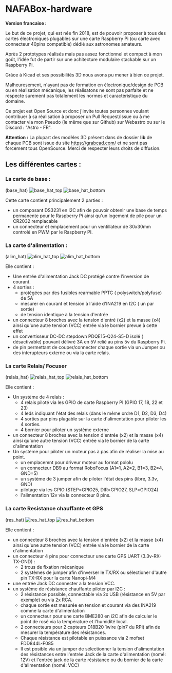 # NAFABox-hardware   



__Version francaise :__    


Le but de ce projet, qui est née fin 2018, est de pouvoir proposer à tous des cartes électroniques plugables sur une carte Raspberry Pi (ou carte avec connecteur 40pins compatible) dédié aux astronomes amateurs.

Après 2 prototypes réalisés mais pas assez fonctionnel et compact à mon goût, l'idée fut de partir sur une achitecture modulaire stackable sur un Raspberry Pi.

Grâce à Kicad et ses possibilités 3D nous avons pu mener à bien ce projet.

Malheuresement, n'ayant pas de formation en électronique/design de PCB ou en réalisation mécanique, les réalisatons ne sont pas parfaite et ne respecte surement pas totalement les normes et caractéristique du domaine.

Ce projet est Open Source et donc j'invite toutes personnes voulant contribuer à sa réalisation à proposer un Pull Request/Issue ou à me contacter via mon Pseudo (le même que sur Github) sur Webastro ou sur le Discord : "Astro - FR".

__Attention :__ La plupart des modèles 3D présent dans de dossier __lib__ de chaque PCB sont issue du site https://grabcad.com/ et ne sont pas forcement tous OpenSource. Merci de respecter leurs droits de diffusion.

## Les différentes cartes :

### La carte de base :
(base_hat)
![base_hat_top](https://github.com/dragonlost/NAFABox-hardware/raw/master/Doc/picture/base_hat_top.jpg) 
![base_hat_bottom](https://github.com/dragonlost/NAFABox-hardware/raw/master/Doc/picture/base_hat_bottom.jpg) 

Cette carte contient principalement 2 parties : 
- un composant DS3231 en I2C afin de pouvoir obtenir une base de temps permanente pour le Raspberry Pi ainsi qu'un logement de pile pour un CR2032 remplacable
- un connecteur et emplacement pour un ventillateur de 30x30mm controlé en PWM par le Raspberry PI.  

### La carte d'alimentation :
(alim_hat)
![alim_hat_top](https://github.com/dragonlost/NAFABox-hardware/raw/master/Doc/picture/alim_hat_top.jpg) 
![alim_hat_bottom](https://github.com/dragonlost/NAFABox-hardware/raw/master/Doc/picture/alim_hat_bottom.jpg) 

Elle contient :
- Une entrée d'alimentation Jack DC protégé contre l'inversion de courant.
- 4 sorties :
	- protégées par des fusibles rearmable PPTC ( polyswitch/polyfuse) de 5A
	- mesurer en courant et tension à l'aide d'INA219 en I2C ( un par sortie)
	- de tension identique à la tension d'entrée
- un connecteur 8 broches avec la tension d'entré (x2) et la masse (x4) ainsi qu'une autre tension (VCC) entrée via le bornier prevue à cette effet
- un convertisseur DC-DC stepdown PDQE15-Q24-S5-D isolé ( désactivable) pouvant délivré 3A en 5V relié au pins 5v du Raspberry Pi.
- de pin permettant de couper/connecter chaque sortie via un Jumper ou des interupteurs externe ou via la carte relais.

### La carte Relais/ Focuser
(relais_hat)
![relais_hat_top](https://github.com/dragonlost/NAFABox-hardware/raw/master/Doc/picture/relais_hat_top.jpg) 
![relais_hat_bottom](https://github.com/dragonlost/NAFABox-hardware/raw/master/Doc/picture/relais_hat_bottom.jpg) 

Elle contient :
- Un système de 4 relais :
	- 4 relais piloté via les GPIO de carte Raspberry PI (GPIO 17, 18, 22 et 23)
	- 4 leds indiquant l'état des relais (dans le même ordre D1, D2, D3, D4)
	- 4 sorties par pins plugable sur la carte d'alimentation pour piloter les 4 sorties.
	- 4 bornier pour piloter un système externe
- un connecteur 8 broches avec la tension d'entrée (x2) et la masse (x4) ainsi qu'une autre tension (VCC) entrée via le bornier de la carte d'alimentation
- Un système pour piloter un moteur pas à pas afin de réaliser la mise au point.
	- un emplacemnt pour driveur moteur au format pololu
	- un connecteur DB9 au format RoboFocus (A1=1, A2=2, B1=3, B2=4, GND=5)
	- un système de 3 jumper afin de piloter l'état des pins (libre, 3.3v, GND)
	- pilotage via les GPIO (STEP=GPIO25, DIR=GPIO27, SLP=GPIO24)
	- l'alimentation 12v via la connecteur 8 pins.

### La carte Resistance chauffante et GPS
(res_hat)
![res_hat_top](https://github.com/dragonlost/NAFABox-hardware/raw/master/Doc/picture/res_hat_top.jpg) 
![res_hat_bottom](https://github.com/dragonlost/NAFABox-hardware/raw/master/Doc/picture/res_hat_bottom.jpg) 

Elle contient :
- un connecteur 8 broches avec la tension d'entrée (x2) et la masse (x4) ainsi qu'une autre tension (VCC) entrée via le bornier de la carte d'alimentation
- un connecteur 4 pins pour connecteur une carte GPS UART (3.3v-RX-TX-GND) :
	- 2 trous de fixation mécanique
	- 2 systèmes de jumper afin d'inverser le TX/RX ou sélectioner d'autre pin TX-RX pour la carte Nanopi-M4 
- une entrée Jack DC connecter a la tension VCC.
- un système de résistance chauffante piloter par I2C :
	- 2 résistance possible, connectable via 2x USB (résistance en 5V par exemple) ou via 2x RCA.
	- chaque sortie est mesurée en tension et courant via des INA219 comme la carte d'alimentation
	- un connecteur pour une carte BME280 en i2C afin de calculer le point de rosé via la température et l'humidité local.
	- 2 connecteurs pour 2 capteurs D18B20 1wire (pin7 du RPI) afin de mesurer la température des résistances.
	- Chaque résistance est pilotable en puissance via 2 mofset FDD844L-F085
	- Il est posible via un jumper de sélectionner la tension d'alimentation des résistances entre l'entrée Jack de la carte d'alimentation (nomé: 12V) et l'entrée jack de la carte résistance ou du bornier de la carte d'alimentation (nomé: VCC)

